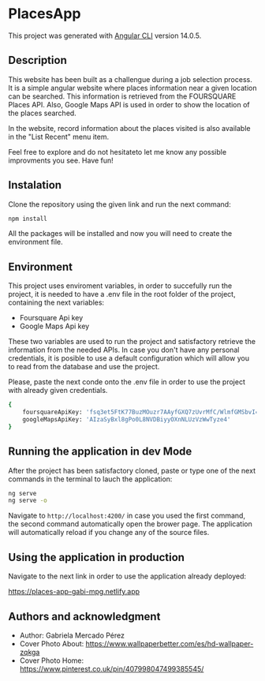 # PlacesApp

This project was generated with [Angular CLI](https://github.com/angular/angular-cli) version 14.0.5.

## Description

This website has been built as a challengue during a job selection process. It is a simple angular website where places information near a given location can be searched. This information is retrieved from the FOURSQUARE Places API. Also, Google Maps API is used in order to show the location of the places searched.

In the website, record information about the places visited is also available in the "List Recent" menu item.

Feel free to explore and do not hesitateto let me know any possible improvments you see. Have fun!

## Instalation

Clone the repository using the given link and run the next command:

```bash
npm install
```

All the packages will be installed and now you will need to create the environment file.

## Environment

This project uses enviroment variables, in order to succefully run the project, it is needed to have a .env file in the root folder of the project, containing the next variables:

- Foursquare Api key
- Google Maps Api key

These two variables are used to run the project and satisfactory retrieve the information from the needed APIs. In case you don't have any personal credentials, it is posible to use a default configuration which will allow you to read from the database and use the project.

Please, paste the next conde onto the .env file in order to use the project with already given credentials.

```bash
{
    foursquareApiKey: 'fsq3et5FtK77BuzMOuzr7AAyfGXQ7zUvrMfC/WlmfGMSbvI=',
    googleMapsApiKey: 'AIzaSyBxl8gPo0L8NVDBiyyOXnNLUzVzWwTyze4'
}
```

## Running the application in dev Mode

After the project has been satisfactory cloned, paste or type one of the next commands in the terminal to lauch the application:

```bash
ng serve
ng serve -o
```

Navigate to `http://localhost:4200/` in case you used the first command, the second command automatically open the brower page. The application will automatically reload if you change any of the source files.

## Using the application in production

Navigate to the next link in order to use the application already deployed:

<https://places-app-gabi-mpg.netlify.app>

## Authors and acknowledgment

- Author: Gabriela Mercado Pérez
- Cover Photo About: <https://www.wallpaperbetter.com/es/hd-wallpaper-zqkga>
- Cover Photo Home: <https://www.pinterest.co.uk/pin/407998047499385545/>
